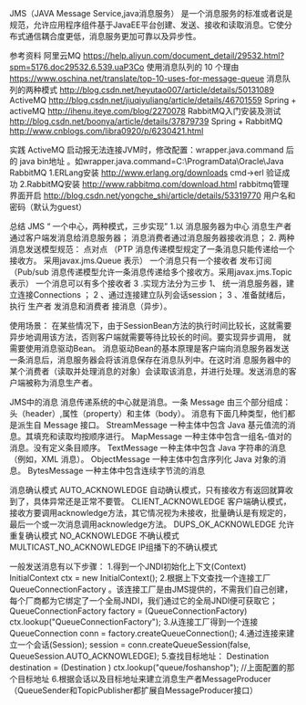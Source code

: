 ﻿JMS（JAVA Message Service,java消息服务）
	是一个消息服务的标准或者说是规范，允许应用程序组件基于JavaEE平台创建、发送、接收和读取消息。它使分布式通信耦合度更低，消息服务更加可靠以及异步性。

参考资料
	阿里云MQ				https://help.aliyun.com/document_detail/29532.html?spm=5176.doc29532.6.539.uaP3Co
	使用消息队列的 10 个理由		https://www.oschina.net/translate/top-10-uses-for-message-queue
	消息队列的两种模式			http://blog.csdn.net/heyutao007/article/details/50131089
	ActiveMQ			http://blog.csdn.net/jiuqiyuliang/article/details/46701559
	Spring + activeMQ	http://ihenu.iteye.com/blog/2270078
	RabbitMQ入门安装及测试	http://blog.csdn.net/boonya/article/details/37879739
	Spring + RabbitMQ	http://www.cnblogs.com/libra0920/p/6230421.html

实践
	ActiveMQ 启动报无法连接JVM时，修改配置：wrapper.java.command 后的 java bin地址 。如wrapper.java.command=C:\ProgramData\Oracle\Java
	RabbitMQ 
			 1.ERLang安装			http://www.erlang.org/downloads								cmd->erl 验证成功
			 2.RabbitMQ安装		http://www.rabbitmq.com/download.html
			 rabbitmq管理界面开启 	http://blog.csdn.net/yongche_shi/article/details/53319770	用户名和密码（默认为guest）
	
总结
JMS “ 一个中心，两种模式，三步实现”
	1.以 消息服务器为中心
		消息生产者 通过客户端发消息给消息服务器； 消息消费者通过消息服务器接收消息；
	2. 两种消息发送模型规范：
		点对点		（PTP 消息传递模型规定了一条消息只能传递给一个接收方。 采用javax.jms.Queue 表示）		一个消息只有一个接收者
		发布订阅 	（Pub/sub 消息传递模型允许一条消息传递给多个接收方。采用javax.jms.Topic表示）			一个消息可以有多个接收者
	3 .实现方法分为三步
		1、 统一消息服务器，建立连接Connections ；
		2 、通过连接建立队列会话session；
		3 、准备就绪后，执行 生产者 发消息和消费者 接消息（异步）。
		
使用场景：
	在某些情况下，由于SessionBean方法的执行时间比较长，这就需要异步地调用该方法，否则客户端就需要等待比较长的时间。要实现异步调用， 就需要使用消息驱动Bean。
	消息驱动Bean的基本原理是客户端向消息服务器发送一条消息后，消息服务器会将该消息保存在消息队列中。在这时消 息服务器中的某个消费者（读取并处理消息的对象）会读取该消息，并进行处理。发送消息的客户端被称为消息生产者。

JMS中的消息
	消息传递系统的中心就是消息。一条 Message 由三个部分组成： 头（header）,属性（property）和主体（body）。
 	消息有下面几种类型，他们都是派生自 Message 接口。
		StreamMessage	一种主体中包含 Java 基元值流的消息。其填充和读取均按顺序进行。
		MapMessage		一种主体中包含一组名-值对的消息。没有定义条目顺序。
		TextMessage		一种主体中包含 Java 字符串的消息（例如，XML 消息）。
		ObjectMessage	一种主体中包含序列化 Java 对象的消息。
		BytesMessage	一种主体中包含连续字节流的消息
	
消息确认模式
	AUTO_ACKNOWLEDGE			自动确认模式，只有接收方有返回就算收到了，具体异常还是正常不要管。
	CLIENT_ACKNOWLEDGE			客户端确认模式，接收方要调用acknowledge方法，其它情况视为未接收，批量确认是有规定的，最后一个或一次消息调用acknowledge方法。
	DUPS_OK_ACKNOWLEDGE			允许重复确认模式
	NO_ACKNOWLEDGE				不确认模式
	MULTICAST_NO_ACKNOWLEDGE	IP组播下的不确认模式

一般发送消息有以下步骤：
	1.得到一个JNDI初始化上下文(Context)
		InitialContext ctx = new InitialContext();
	2.根据上下文查找一个连接工厂 QueueConnectionFactory 。该连接工厂是由JMS提供的，不需我们自己创建，每个厂商都为它绑定了一个全局JNDI，我们通过它的全局JNDI便可获取它；
		QueueConnectionFactory factory = (QueueConnectionFactory) ctx.lookup("QueueConnectionFactory");
	3.从连接工厂得到一个连接 QueueConnection
		conn = factory.createQueueConnection();
	4.通过连接来建立一个会话(Session); 
		session = conn.createQueueSession(false, QueueSession.AUTO_ACKNOWLEDGE);
	5.查找目标地址：
		Destination destination = (Destination ) ctx.lookup("queue/foshanshop"); //上面配置的那个目标地址
	6.根据会话以及目标地址来建立消息生产者MessageProducer （QueueSender和TopicPublisher都扩展自MessageProducer接口）
